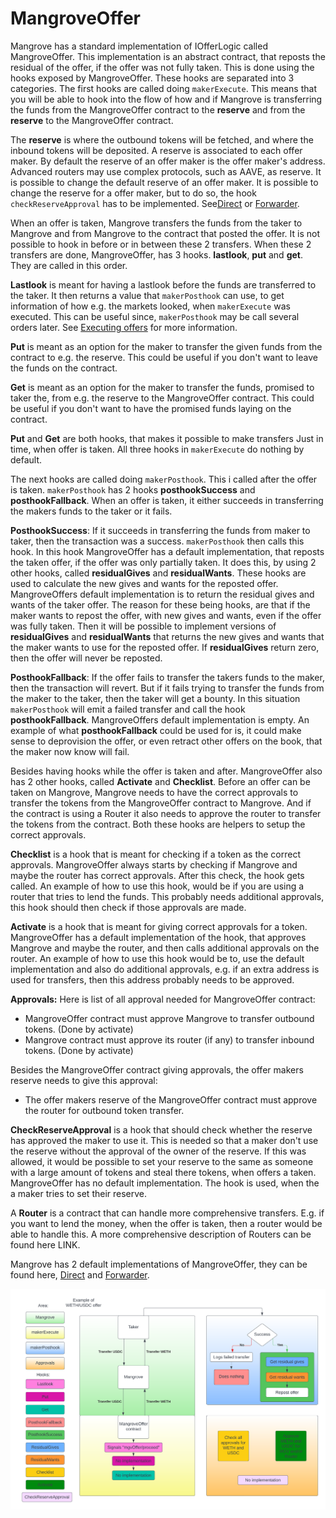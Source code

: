 # MangroveOffer

Mangrove has a standard implementation of IOfferLogic called MangroveOffer. This implementation is an abstract contract, that reposts the residual of the offer, if the offer was not fully taken. This is done using the hooks exposed by MangroveOffer. These hooks are separated into 3 categories. The first hooks are called doing `makerExecute`. This means that you will be able to hook into the flow of how and if Mangrove is transferring the funds from the MangroveOffer contract to the **reserve** and from the **reserve** to the MangroveOffer contract.

The **reserve** is where the outbound tokens will be fetched, and where the inbound tokens will be deposited. A reserve is associated to each offer maker. By default the reserve of an offer maker is the offer maker's address. Advanced routers may use complex protocols, such as AAVE, as reserve. It is possible to change the default reserve of an offer maker. It is possible to change the reserve for a offer maker, but to do so, the hook `checkReserveApproval` has to be implemented. See[Direct](direct.md) or [Forwarder](forwarder.md).

When an offer is taken, Mangrove transfers the funds from the taker to Mangrove and from Mangrove to the contract that posted the offer. It is not possible to hook in before or in between these 2 transfers. When these 2 transfers are done, MangroveOffer, has 3 hooks. **lastlook**, **put** and **get**. They are called in this order.

**Lastlook** is meant for having a lastlook before the funds are transferred to the taker. It then returns a value that `makerPosthook` can use, to get information of how e.g. the markets looked, when `makerExecute` was executed. This can be useful since, `makerPosthook` may be call several orders later. See [Executing offers](../../../offer-maker/executing-offers.md) for more information.

**Put** is meant as an option for the maker to transfer the given funds from the contract to e.g. the reserve. This could be useful if you don't want to leave the funds on the contract.

**Get** is meant as an option for the maker to transfer the funds, promised to taker the, from e.g. the reserve to the MangroveOffer contract. This could be useful if you don't want to have the promised funds laying on the contract.

**Put** and **Get** are both hooks, that makes it possible to make transfers Just in time, when offer is taken. All three hooks in `makerExecute` do nothing by default.

The next hooks are called doing `makerPosthook`. This i called after the offer is taken. `makerPosthook` has 2 hooks **posthookSuccess** and **posthookFallback**. When an offer is taken, it either succeeds in transferring the makers funds to the taker or it fails.

**PosthookSuccess**: If it succeeds in transferring the funds from maker to taker, then the transaction was a success. `makerPosthook` then calls this hook. In this hook MangroveOffer has a default implementation, that reposts the taken offer, if the offer was only partially taken. It does this, by using 2 other hooks, called **residualGives** and **residualWants**. These hooks are used to calculate the new gives and wants for the reposted offer. MangroveOffers default implementation is to return the residual gives and wants of the taker offer. The reason for these being hooks, are that if the maker wants to repost the offer, with new gives and wants, even if the offer was fully taken. Then it will be possible to implement versions of **residualGives** and **residualWants** that returns the new gives and wants that the maker wants to use for the reposted offer. If **residualGives** return zero, then the offer will never be reposted.

**PosthookFallback**: If the offer fails to transfer the takers funds to the maker, then the transaction will revert. But if it fails trying to transfer the funds from the maker to the taker, then the taker will get a bounty. In this situation `makerPosthook` will emit a failed transfer and call the hook **posthookFallback**. MangroveOffers default implementation is empty. An example of what **posthookFallback** could be used for is, it could make sense to deprovision the offer, or even retract other offers on the book, that the maker now know will fail.

Besides having hooks while the offer is taken and after. MangroveOffer also has 2 other hooks, called **Activate** and **Checklist**. Before an offer can be taken on Mangrove, Mangrove needs to have the correct approvals to transfer the tokens from the MangroveOffer contract to Mangrove. And if the contract is using a Router it also needs to approve the router to transfer the tokens from the contract. Both these hooks are helpers to setup the correct approvals.

**Checklist** is a hook that is meant for checking if a token as the correct approvals. MangroveOffer always starts by checking if Mangrove and maybe the router has correct approvals. After this check, the hook gets called. An example of how to use this hook, would be if you are using a router that tries to lend the funds. This probably needs additional approvals, this hook should then check if those approvals are made.

**Activate** is a hook that is meant for giving correct approvals for a token. MangroveOffer has a default implementation of the hook, that approves Mangrove and maybe the router, and then calls additional approvals on the router. An example of how to use this hook would be to, use the default implementation and also do additional approvals, e.g. if an extra address is used for transfers, then this address probably needs to be approved.

**Approvals:** Here is list of all approval needed for MangroveOffer contract:

* MangroveOffer contract must approve Mangrove to transfer outbound tokens. (Done by activate)
* Mangrove contract must approve its router (if any) to transfer inbound tokens. (Done by activate)

Besides the MangroveOffer contract giving approvals, the offer makers reserve needs to give this approval:

* The offer makers reserve of the MangroveOffer contract must approve the router for outbound token transfer.

**CheckReserveApproval** is a hook that should check whether the reserve has approved the maker to use it. This is needed so that a maker don't use the reserve without the approval of the owner of the reserve. If this was allowed, it would be possible to set your reserve to the same as someone with a large amount of tokens and steal there tokens, when offers a taken. MangroveOffer has no default implementation. The hook is used, when the a maker tries to set their reserve.

A **Router** is a contract that can handle more comprehensive transfers. E.g. if you want to lend the money, when the offer is taken, then a router would be able to handle this. A more comprehensive description of Routers can be found here LINK.

Mangrove has 2 default implementations of MangroveOffer, they can be found here, [Direct](direct.md) and [Forwarder](forwarder.md).

![Flow of taking a offer made by MangroveOffer](../../../static/img/assets/MangroveOffer.png)
